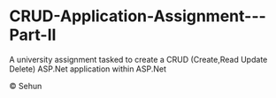 # CRUD-Application-Assignment---Part-II

A university assignment tasked to create a CRUD (Create,Read Update Delete) ASP.Net application within ASP.Net 


© Sehun
